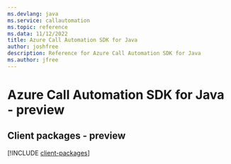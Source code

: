 ```yaml
---
ms.devlang: java
ms.service: callautomation
ms.topic: reference
ms.data: 11/12/2022
title: Azure Call Automation SDK for Java
author: joshfree
description: Reference for Azure Call Automation SDK for Java
ms.author: jfree
---
```

# Azure Call Automation SDK for Java - preview

## Client packages - preview
[!INCLUDE [client-packages](call-automation-client-index.md)]
